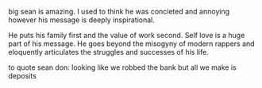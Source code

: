 big sean is amazing.  I used to think he was concieted and annoying however his message is deeply inspirational.

He puts his family first and the value of work second.  Self love is a huge part of his message.  He goes beyond the misogyny of modern rappers and eloquently articulates
the struggles and successes of his life.  

to quote sean don: looking like we robbed the bank but all we make is deposits 